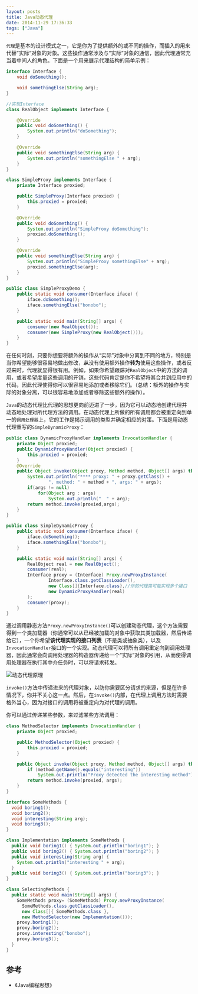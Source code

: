 ```yaml
---
layout: posts
title: Java动态代理
date: 2014-11-29 17:36:33
tags: ["Java"]
---
```


`代理`是基本的设计模式之一，它是你为了提供额外的或不同的操作，而插入的用来代替”实际“对象的对象。这些操作通常涉及与“实际”对象的通信，因此代理通常充当着中间人的角色。下面是一个用来展示代理结构的简单示例：

```java
interface Interface {
    void doSomething();

    void somethingElse(String arg);
}
```

```java
//实现Interface
class RealObject implements Interface {

    @Override
    public void doSomething() {
        System.out.println("doSomething");
    }

    @Override
    public void somethingElse(String arg) {
        System.out.println("somethingElse " + arg);
    }
}
```

```java
class SimpleProxy implements Interface {
    private Interface proxied;

    public SimpleProxy(Interface proxied) {
        this.proxied = proxied;
    }

    @Override
    public void doSomething() {
        System.out.println("SimpleProxy doSomething");
        proxied.doSomething();
    }

    @Override
    public void somethingElse(String arg) {
        System.out.println("SimpleProxy somethingElse" + arg);
        proxied.somethingElse(arg);
    }
}
```

```java
public class SimpleProxyDemo {
    public static void consumer(Interface iface) {
        iface.doSomething();
        iface.somethingElse("bonobo");
    }

    public static void main(String[] args) {
        consumer(new RealObject());
        consumer(new SimpleProxy(new RealObject()));
    }
}
```

在任何时刻，只要你想要将额外的操作从“实际”对象中分离到不同的地方，特别是当你希望能够很容易地做出修改，**从**没有使用额外操作**转为**使用这些操作，或者反过来时，代理就显得很有用。例如，如果你希望跟踪对`RealObject`中的方法的调用，或者希望度量这些调用的开销，这些代码肯定是你不希望将其合并到应用中的代码，因此代理使得你可以很容易地添加或者移除它们。（总结：额外的操作与实际的对象分离，可以很容易地添加或者移除这些额外的操作）。

`Java`的动态代理比代理的思想更向前迈进了一步，因为它可以动态地创建代理并动态地处理对所代理方法的调用。在动态代理上所做的所有调用都会被重定向到单一的`调用处理器`上，它的工作是揭示调用的类型并确定相应的对策。下面是用动态代理重写的`SimpleDynamicProxy`：

```java
public class DynamicProxyHandler implements InvocationHandler {
    private Object proxied;
    public DynamicProxyHandler(Object proxied) {
        this.proxied = proxied;
    }
    @Override
    public Object invoke(Object proxy, Method method, Object[] args) throws Throwable {
        System.out.println("**** proxy: " + proxy.getClass() +
                ", method: " + method + ", args: " + args);
        if(args != null)
            for(Object arg : args)
                System.out.println("  " + arg);
        return method.invoke(proxied,args);
    }
}
```

```java
public class SimpleDynamicProxy {
    public static void consumer(Interface iface) {
        iface.doSomething();
        iface.somethingElse("bonobo");
    }

    public static void main(String[] args) {
        RealObject real = new RealObject();
        consumer(real);
        Interface proxy = (Interface) Proxy.newProxyInstance(
                Interface.class.getClassLoader(),
                new Class[]{Interface.class},//你的代理类可能实现多个接口
                new DynamicProxyHandler(real)
        );
        consumer(proxy);
    }
}
```

通过调用静态方法`Proxy.newProxyInstance()`可以创建动态代理，这个方法需要得到一个类加载器（你通常可以从已经被加载的对象中获取其类加载器，然后传递给它），一个你希望**该代理实现的接口列表**（不是类或抽象类），以及`InvocationHandler`接口的一个实现。动态代理可以将所有调用重定向到调用处理器，因此通常会向调用处理器的构造器传递给一个“实际”对象的引用，从而使得调用处理器在执行其中介任务时，可以将请求转发。

![动态代理原理](https://malinkang-1253444926.cos.ap-beijing.myqcloud.com/image/androidjava-dynamic-proxy.png)

`invoke()`方法中传递进来的代理对象，以防你需要区分请求的来源，但是在许多情况下，你并不关心这一点。然后，在`invoke()`内部，在代理上调用方法时需要格外当心，因为对接口的调用将被重定向为对代理的调用。

你可以通过传递某些参数，来过滤某些方法调用：

```java
class MethodSelector implements InvocationHandler {
    private Object proxied;

    public MethodSelector(Object proxied) {
        this.proxied = proxied;
    }

    public Object invoke(Object proxy, Method method, Object[] args) throws Throwable {
        if (method.getName().equals("interesting"))
            System.out.println("Proxy detected the interesting method");
        return method.invoke(proxied, args);
    }
}
```

```java
interface SomeMethods {
  void boring1();
  void boring2();
  void interesting(String arg);
  void boring3();
}
```

```java
class Implementation implements SomeMethods {
  public void boring1() { System.out.println("boring1"); }
  public void boring2() { System.out.println("boring2"); }
  public void interesting(String arg) {
    System.out.println("interesting " + arg);
  }
  public void boring3() { System.out.println("boring3"); }
} 
```



```java
class SelectingMethods {
  public static void main(String[] args) {
    SomeMethods proxy= (SomeMethods) Proxy.newProxyInstance(
      SomeMethods.class.getClassLoader(),
      new Class[]{ SomeMethods.class },
      new MethodSelector(new Implementation()));
    proxy.boring1();
    proxy.boring2();
    proxy.interesting("bonobo");
    proxy.boring3();
  }
}
```

## 参考

* 《Java编程思想》